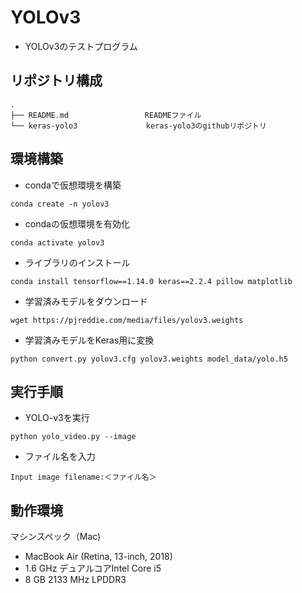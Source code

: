 # YOLOv3
* YOLOv3のテストプログラム

## リポジトリ構成
```
.
├── README.md                 READMEファイル
└── keras-yolo3　　　　　　　　  keras-yolo3のgithubリポジトリ                    
```

## 環境構築

* condaで仮想環境を構築
```
conda create -n yolov3
```

* condaの仮想環境を有効化
```
conda activate yolov3
```

* ライブラリのインストール
```
conda install tensorflow==1.14.0 keras==2.2.4 pillow matplotlib
```

* 学習済みモデルをダウンロード
```
wget https://pjreddie.com/media/files/yolov3.weights
```

* 学習済みモデルをKeras用に変換
```
python convert.py yolov3.cfg yolov3.weights model_data/yolo.h5
```

## 実行手順

* YOLO-v3を実行
```
python yolo_video.py --image
```

* ファイル名を入力
```
Input image filename:＜ファイル名＞
```

## 動作環境
マシンスペック（Mac)
- MacBook Air (Retina, 13-inch, 2018)
- 1.6 GHz デュアルコアIntel Core i5
- 8 GB 2133 MHz LPDDR3